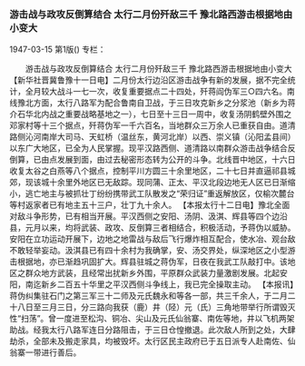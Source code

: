 ### 游击战与政攻反倒算结合  太行二月份歼敌三千  豫北路西游击根据地由小变大

1947-03-15
第1版()
专栏：

　　游击战与政攻反倒算结合
    太行二月份歼敌三千
    豫北路西游击根据地由小变大
    【新华社晋冀鲁豫十一日电】二月份太行边沿区游击战争有新的发展，据不完全统计，全月较大战斗一七一次，收复重要据点二十四处，歼蒋阎伪军三○四六名。南线豫北方面，太行八路军为配合鲁南自卫战，于三日攻克新乡之分浆池（新乡为蒋介石华北内战之重要战略基地之一），七日至十三日一周中，收复汤阴鹤壁外围之邓家村等十三个据点，歼蒋伪军一千六百名，当地群众三万余人已重获自由。道清路侧沁河南岸大司马、天虹桥（温丝东，黄河北岸）以西、崇义镇（沁阳孟县间）以东广大地区，已全为人民掌握。现平汉路西侧、道清路以南群众游击战争结合反倒算，已由点发展到面，由过去秘密形态转为公开的斗争。北线晋中地区，十六日收复太谷之白燕等八个据点，控制平川方圆三十余里地区，二十七日并直逼祁县城郊，现该城十余里外地区已无敌踪。现同蒲、正太、平汉北段边地无人区已日渐缩小，逃亡地主与被抓壮丁纷纷携带武工队散发之“荣归证”重返解放区，仅榆次麓台等村返家者已有地主五十三户，壮丁九十余人。
    【本报太行十二日电】豫北全面对敌斗争形势，已有相当开展。平汉西侧之安阳、汤阴、汲淇、辉县等四个边沿县，元月以来，均将武装、政攻、反倒算三者相结合，积极活动，予蒋伪以威胁。安阳在立功运动开展下，边地之地雷战与敌后飞行爆炸相互配合，使水冶、观台敌不敢轻举妄动。汲淇县已有四十余村为我确掌，安、汤交界处，纵深地区之小型游击根据地，亦已渐趋巩固扩大。辉县驻城之蒋伪军，日夜在我武工队敲打中。该地区之群众地方武装，且经常出扰新乡外围，平原群众武装力量激剧发展。北起安阳，南迄新乡二百五十华里之平汉西侧斗争线上，我已完全操取主动。
    【本报讯】蒋伪纠集驻石门之第三军三十二师及元氏魏永和等各一部，共三千余人，于二月二十八日至三月三日，分三路向我获（鹿）井（陉）元（氏）三角地带举行所谓毁灭性“扫荡”。曾一度进至松沟、铜冶、尖山及元氏仙翁寨、南佐等地，井以飞机两架助战。经我太行八路军连日分路阻击，于三日仓惶撤退。此次敌人所到之处，大肆劫杀，全部未及搬走家具，均被毁坏。太行区民主政府已于五日派专人赴南佐、仙翁寨一带进行善后。
